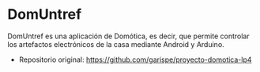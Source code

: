﻿# DomUntref

DomUntref es una aplicación de Domótica, es decir, que permite controlar los artefactos electrónicos de la casa mediante Android y Arduino.

* Repositorio original: https://github.com/garispe/proyecto-domotica-lp4
